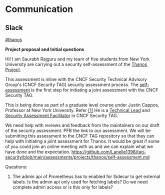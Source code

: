 # Communication

## Slack

[#thanos](https://slack.cncf.io/)

**Project proposal and Initial questions**

Hi!
I am Saurabh Rajguru and my team of five students from New York University are carrying out a security self-assessment of the [Thanos Project](https://thanos.io/).

This assessment is inline with the CNCF Security Technical Advisory Group's (CNCF Security TAG) security assessment process.
The [self-assessment](https://github.com/cncf/tag-security/blob/main/assessments/guide/self-assessment.md) is the first step for initiating a joint assessment with the CNCF Security TAG.

This is being done as part of a graduate level course under Justin Cappos, Professor at New York University. Refer [[1]](https://github.com/cncf/tag-security/issues/1102)
He is a [Technical Lead](https://github.com/cncf/tag-security/blob/main/governance/roles.md#role-of-technical-leads) and [Security Assessment Facilitator](https://github.com/cncf/tag-security/blob/main/governance/roles.md#facilitation-roles) in CNCF Security TAG.

We need help with reviews and feedback from the maintainers on our draft of the security assessment. PFB the link to our assessment. We will be submitting this assessment to the CNCF TAG repository so that they can help with initiating a joint assessment for Thanos. It would be great if some of you could join an online meeting with us and we can explain what we have done and the expectation.
<https://github.com/Lanelle1398/tag-security/blob/main/assessments/projects/thanos/self-assessment.md>

Questions:
1. The admin api of Prometheus has to enabled for Sidecar to get external labels. Is the admin api only used for fetching labels? Do we need complete admin access or is this only for labels?
